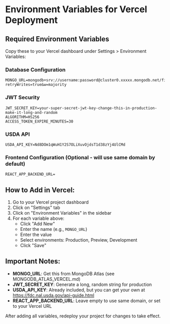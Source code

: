 # Environment Variables for Vercel Deployment

## Required Environment Variables

Copy these to your Vercel dashboard under Settings > Environment Variables:

### Database Configuration
```
MONGO_URL=mongodb+srv://username:password@cluster0.xxxxx.mongodb.net/fittracker?retryWrites=true&w=majority
```

### JWT Security
```
JWT_SECRET_KEY=your-super-secret-jwt-key-change-this-in-production-make-it-long-and-random
ALGORITHM=HS256
ACCESS_TOKEN_EXPIRE_MINUTES=30
```

### USDA API
```
USDA_API_KEY=Nd8DOm1qWuH1Y2S7OLiXuvOjdsT1d38zYj4UlCMd
```

### Frontend Configuration (Optional - will use same domain by default)
```
REACT_APP_BACKEND_URL=
```

## How to Add in Vercel:

1. Go to your Vercel project dashboard
2. Click on "Settings" tab
3. Click on "Environment Variables" in the sidebar
4. For each variable above:
   - Click "Add New"
   - Enter the name (e.g., `MONGO_URL`)
   - Enter the value
   - Select environments: Production, Preview, Development
   - Click "Save"

## Important Notes:

- **MONGO_URL**: Get this from MongoDB Atlas (see MONGODB_ATLAS_VERCEL.md)
- **JWT_SECRET_KEY**: Generate a long, random string for production
- **USDA_API_KEY**: Already included, but you can get your own at https://fdc.nal.usda.gov/api-guide.html
- **REACT_APP_BACKEND_URL**: Leave empty to use same domain, or set to your Vercel URL

After adding all variables, redeploy your project for changes to take effect.
